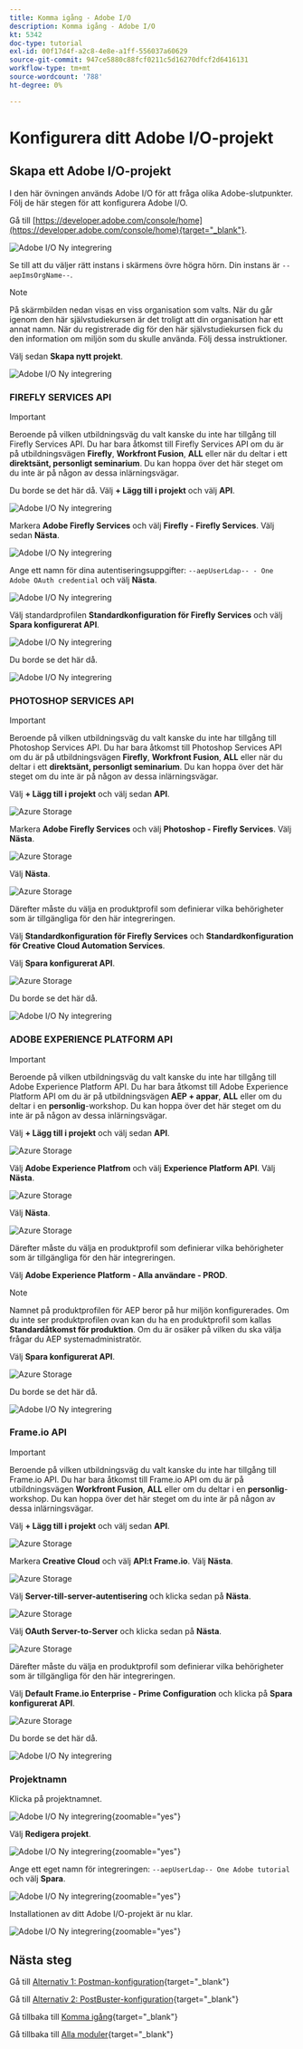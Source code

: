 ```yaml
---
title: Komma igång - Adobe I/O
description: Komma igång - Adobe I/O
kt: 5342
doc-type: tutorial
exl-id: 00f17d4f-a2c8-4e8e-a1ff-556037a60629
source-git-commit: 947ce5880c88fcf0211c5d16270dfcf2d6416131
workflow-type: tm+mt
source-wordcount: '788'
ht-degree: 0%

---
```


# Konfigurera ditt Adobe I/O-projekt

## Skapa ett Adobe I/O-projekt

I den här övningen används Adobe I/O för att fråga olika Adobe-slutpunkter. Följ de här stegen för att konfigurera Adobe I/O.

Gå till [https://developer.adobe.com/console/home](https://developer.adobe.com/console/home){target="_blank"}.

![Adobe I/O Ny integrering](./images/iohome.png)

Se till att du väljer rätt instans i skärmens övre högra hörn. Din instans är `--aepImsOrgName--`.

>[!NOTE]
>
> På skärmbilden nedan visas en viss organisation som valts. När du går igenom den här självstudiekursen är det troligt att din organisation har ett annat namn. När du registrerade dig för den här självstudiekursen fick du den information om miljön som du skulle använda. Följ dessa instruktioner.

Välj sedan **Skapa nytt projekt**.

![Adobe I/O Ny integrering](./images/iocomp.png)

### FIREFLY SERVICES API

>[!IMPORTANT]
>
>Beroende på vilken utbildningsväg du valt kanske du inte har tillgång till Firefly Services API. Du har bara åtkomst till Firefly Services API om du är på utbildningsvägen **Firefly**, **Workfront Fusion**, **ALL** eller när du deltar i ett **direktsänt, personligt seminarium**. Du kan hoppa över det här steget om du inte är på någon av dessa inlärningsvägar.

Du borde se det här då. Välj **+ Lägg till i projekt** och välj **API**.

![Adobe I/O Ny integrering](./images/adobe_io_access_api.png)

Markera **Adobe Firefly Services** och välj **Firefly - Firefly Services**. Välj sedan **Nästa**.

![Adobe I/O Ny integrering](./images/api3.png)

Ange ett namn för dina autentiseringsuppgifter: `--aepUserLdap-- - One Adobe OAuth credential` och välj **Nästa**.

![Adobe I/O Ny integrering](./images/api4.png)

Välj standardprofilen **Standardkonfiguration för Firefly Services** och välj **Spara konfigurerat API**.

![Adobe I/O Ny integrering](./images/api9.png)

Du borde se det här då.

![Adobe I/O Ny integrering](./images/api10.png)

### PHOTOSHOP SERVICES API

>[!IMPORTANT]
>
>Beroende på vilken utbildningsväg du valt kanske du inte har tillgång till Photoshop Services API. Du har bara åtkomst till Photoshop Services API om du är på utbildningsvägen **Firefly**, **Workfront Fusion**, **ALL** eller när du deltar i ett **direktsänt, personligt seminarium**. Du kan hoppa över det här steget om du inte är på någon av dessa inlärningsvägar.
>
Välj **+ Lägg till i projekt** och välj sedan **API**.

![Azure Storage](./images/ps2.png)

Markera **Adobe Firefly Services** och välj **Photoshop - Firefly Services**. Välj **Nästa**.

![Azure Storage](./images/ps3.png)

Välj **Nästa**.

![Azure Storage](./images/ps4.png)

Därefter måste du välja en produktprofil som definierar vilka behörigheter som är tillgängliga för den här integreringen.

Välj **Standardkonfiguration för Firefly Services** och **Standardkonfiguration för Creative Cloud Automation Services**.

Välj **Spara konfigurerat API**.

![Azure Storage](./images/ps5.png)

Du borde se det här då.

![Adobe I/O Ny integrering](./images/ps7.png)

### ADOBE EXPERIENCE PLATFORM API

>[!IMPORTANT]
>
>Beroende på vilken utbildningsväg du valt kanske du inte har tillgång till Adobe Experience Platform API. Du har bara åtkomst till Adobe Experience Platform API om du är på utbildningsvägen **AEP + appar**, **ALL** eller om du deltar i en **personlig**-workshop. Du kan hoppa över det här steget om du inte är på någon av dessa inlärningsvägar.

Välj **+ Lägg till i projekt** och välj sedan **API**.

![Azure Storage](./images/aep1.png)

Välj **Adobe Experience Platfrom** och välj **Experience Platform API**. Välj **Nästa**.

![Azure Storage](./images/aep2.png)

Välj **Nästa**.

![Azure Storage](./images/aep3.png)

Därefter måste du välja en produktprofil som definierar vilka behörigheter som är tillgängliga för den här integreringen.

Välj **Adobe Experience Platform - Alla användare - PROD**.

>[!NOTE]
>
>Namnet på produktprofilen för AEP beror på hur miljön konfigurerades. Om du inte ser produktprofilen ovan kan du ha en produktprofil som kallas **Standardåtkomst för produktion**. Om du är osäker på vilken du ska välja frågar du AEP systemadministratör.

Välj **Spara konfigurerat API**.

![Azure Storage](./images/aep4.png)

Du borde se det här då.

![Adobe I/O Ny integrering](./images/aep5.png)

### Frame.io API

>[!IMPORTANT]
>
>Beroende på vilken utbildningsväg du valt kanske du inte har tillgång till Frame.io API. Du har bara åtkomst till Frame.io API om du är på utbildningsvägen **Workfront Fusion**, **ALL** eller om du deltar i en **personlig**-workshop. Du kan hoppa över det här steget om du inte är på någon av dessa inlärningsvägar.

Välj **+ Lägg till i projekt** och välj sedan **API**.

![Azure Storage](./images/fiops2.png)

Markera **Creative Cloud** och välj **API:t Frame.io**. Välj **Nästa**.

![Azure Storage](./images/fiops3.png)

Välj **Server-till-server-autentisering** och klicka sedan på **Nästa**.

![Azure Storage](./images/fiops4.png)

Välj **OAuth Server-to-Server** och klicka sedan på **Nästa**.

![Azure Storage](./images/fiops5.png)

Därefter måste du välja en produktprofil som definierar vilka behörigheter som är tillgängliga för den här integreringen.

Välj **Default Frame.io Enterprise - Prime Configuration** och klicka på **Spara konfigurerat API**.

![Azure Storage](./images/fiops6.png)

Du borde se det här då.

![Adobe I/O Ny integrering](./images/fiops7.png)

### Projektnamn

Klicka på projektnamnet.

![Adobe I/O Ny integrering](./images/api13.png){zoomable="yes"}

Välj **Redigera projekt**.

![Adobe I/O Ny integrering](./images/api14.png){zoomable="yes"}

Ange ett eget namn för integreringen: `--aepUserLdap-- One Adobe tutorial` och välj **Spara**.

![Adobe I/O Ny integrering](./images/api15.png){zoomable="yes"}

Installationen av ditt Adobe I/O-projekt är nu klar.

![Adobe I/O Ny integrering](./images/api16.png){zoomable="yes"}

## Nästa steg

Gå till [Alternativ 1: Postman-konfiguration](./ex7.md){target="_blank"}

Gå till [Alternativ 2: PostBuster-konfiguration](./ex8.md){target="_blank"}

Gå tillbaka till [Komma igång](./getting-started.md){target="_blank"}

Gå tillbaka till [Alla moduler](./../../../overview.md){target="_blank"}
